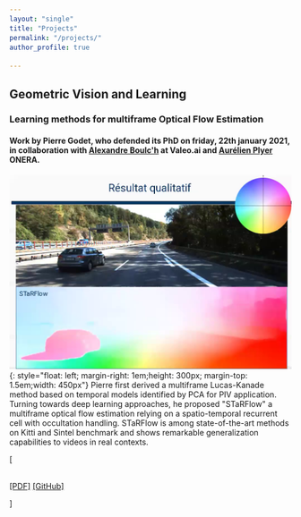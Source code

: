 ```yaml
---
layout: "single"
title: "Projects"
permalink: "/projects/"
author_profile: true

---
```


<script type="text/javascript">
   function toggleVisibility(block_id) {
       var e = document.getElementById(block_id);
       if(e.style.display == 'block')
          e.style.display = 'none';
       else
          e.style.display = 'block';
   }
    function copyToClip(element) {
        var str = document.getElementById(element).innerHTML;
        function listener(e) {
            e.clipboardData.setData("text/html", str);
            e.clipboardData.setData("text/plain", str);
            e.preventDefault();
        }
        document.addEventListener("copy", listener);
        document.execCommand("copy");
        document.removeEventListener("copy", listener);
};
</script>

## Geometric Vision and Learning

### Learning methods for multiframe Optical Flow Estimation
#### Work by Pierre Godet, who defended its PhD on friday, 22th january 2021, in collaboration with [Alexandre Boulc'h](https://www.boulch.eu/) at Valeo.ai and [Aurélien Plyer](https://github.com/aplyer) ONERA.

![MFOF](/images/SF.png){: style="float: left; margin-right: 1em;height: 300px; margin-top: 1.5em;width: 450px"} 
Pierre first derived a multiframe Lucas-Kanade method based on temporal models identified by PCA for PIV application. Turning towards deep learning approaches, he proposed "STaRFlow" a multiframe optical flow estimation relying on a spatio-temporal recurrent cell with occultation handling. STaRFlow is among state-of-the-art methods on Kitti and Sintel benchmark and shows remarkable generalization capabilities to videos in real contexts. 

[<!-- <normal> -->
<!-- <p style="text-align: right;"> -->
<br />
    <a href="https://arxiv.org/pdf/2007.05481" style="color:page.header.overlay_color">[PDF]</a>
    <a href="https://github.com/pgodet/star_flow" style="color:page.header.overlay_color">[GitHub]</a>
</p>
<!-- </normal> -->]

